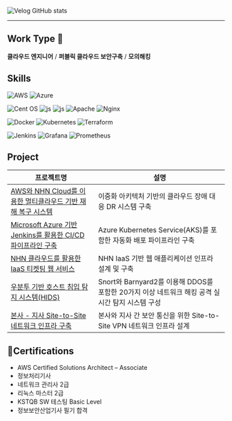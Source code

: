 ![Velog GitHub stats](https://velog-github-badge.vercel.app/badge/hackk?theme=dark&posts=4)

---


## Work Type 👋
**클라우드 엔지니어** / **퍼블릭 클라우드 보안구축** / **모의해킹**


## Skills
![AWS](https://img.shields.io/badge/AWS-%23FF9900.svg?style=for-the-badge&logo=amazon-aws&logoColor=white)
![Azure](https://img.shields.io/badge/azure-%230072C6.svg?style=for-the-badge&logo=microsoftazure&logoColor=white)

![Cent OS](https://img.shields.io/badge/cent%20os-002260?style=for-the-badge&logo=centos&logoColor=F0F0F0)
![js](https://img.shields.io/badge/Ubuntu-E95420?style=for-the-badge&logo=ubuntu&logoColor=white)
![js](https://img.shields.io/badge/Kali_Linux-557C94?style=for-the-badge&logo=kali-linux&logoColor=white)
![Apache](https://img.shields.io/badge/apache-%23D42029.svg?style=for-the-badge&logo=apache&logoColor=white)
![Nginx](https://img.shields.io/badge/nginx-%23009639.svg?style=for-the-badge&logo=nginx&logoColor=white)


![Docker](https://img.shields.io/badge/docker-%230db7ed.svg?style=for-the-badge&logo=docker&logoColor=white)
![Kubernetes](https://img.shields.io/badge/kubernetes-%23326ce5.svg?style=for-the-badge&logo=kubernetes&logoColor=white)
![Terraform](https://img.shields.io/badge/terraform-%235835CC.svg?style=for-the-badge&logo=terraform&logoColor=white)

![Jenkins](https://img.shields.io/badge/jenkins-%232C5263.svg?style=for-the-badge&logo=jenkins&logoColor=white)
![Grafana](https://img.shields.io/badge/grafana-%23F46800.svg?style=for-the-badge&logo=grafana&logoColor=white)
![Prometheus](https://img.shields.io/badge/Prometheus-E6522C?style=for-the-badge&logo=Prometheus&logoColor=white)


## Project
| 프로젝트명 | 설명 |
|------------|------|
| [AWS와 NHN Cloud를 이용한 멀티클라우드 기반 재해 복구 시스템](https://github.com/visionn7111/MultiCloud-Failover-web) | 이중화 아키텍처 기반의 클라우드 장애 대응 DR 시스템 구축 |
| [Microsoft Azure 기반 Jenkins를 활용한 CI/CD 파이프라인 구축](https://velog.io/@hackk/series/4일만에-하이브리드-클라우드-구축-실습기) | Azure Kubernetes Service(AKS)를 포함한 자동화 배포 파이프라인 구축 |
| [NHN 클라우드를 활용한 IaaS 티켓팅 웹 서비스](https://github.com/visionn7111/TickettingWeb) | NHN IaaS 기반 웹 애플리케이션 인프라 설계 및 구축 |
| [우분투 기반 호스트 침입 탐지 시스템(HIDS)](https://github.com/visionn7111/Snort_IDS) | Snort와 Barnyard2를 이용해 DDOS를 포함한 20가지 이상 네트워크 해킹 공격 실시간 탐지 시스템 구성 |
| [본사 - 지사 Site-to-Site 네트워크 인프라 구축](https://github.com/visionn7111/KDT-fisrtproject) | 본사와 지사 간 보안 통신을 위한 Site-to-Site VPN 네트워크 인프라 설계 |


## 🏅Certifications
- AWS Certified Solutions Architect – Associate
- 정보처리기사
- 네트워크 관리사 2급
- 리눅스 마스터 2급
- KSTQB SW 테스팅 Basic Level
- 정보보안산업기사 필기 합격




